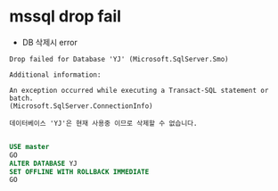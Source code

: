 # mssql drop fail

- DB 삭제시 error

```
Drop failed for Database 'YJ' (Microsoft.SqlServer.Smo)

Additional information:

An exception occurred while executing a Transact-SQL statement or batch.
(Microsoft.SqlServer.ConnectionInfo)

데이터베이스 'YJ'은 현재 사용중 이므로 삭제할 수 없습니다.

```
```sql

USE master 
GO 
ALTER DATABASE YJ
SET OFFLINE WITH ROLLBACK IMMEDIATE 
GO

```
